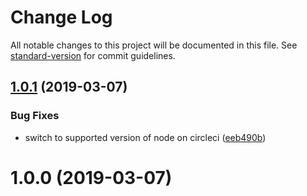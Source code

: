 # Change Log

All notable changes to this project will be documented in this file. See [standard-version](https://github.com/conventional-changelog/standard-version) for commit guidelines.

## [1.0.1](https://github.com/psirenny/rollup-plugin-graphql-import/compare/v1.0.0...v1.0.1) (2019-03-07)


### Bug Fixes

* switch to supported version of node on circleci ([eeb490b](https://github.com/psirenny/rollup-plugin-graphql-import/commit/eeb490b))



# 1.0.0 (2019-03-07)
